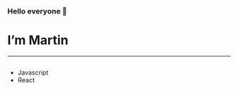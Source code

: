### Hello everyone 👋
<h1>I’m Martin</h1>
<hr />
<div>
  <img src='https://www.thecinemaholic.com/wp-content/uploads/2016/09/download.jpeg' alt='' />
  <ul>
  <li>Javascript</li>
  <li>React</li>
</ul>
</div>



<!--
**eMartin94/eMartin94** is a ✨ _special_ ✨ repository because its `README.md` (this file) appears on your GitHub profile.

Here are some ideas to get you started:

- 🔭 I’m currently working on ...
- 🌱 I’m currently learning ...
- 👯 I’m looking to collaborate on ...
- 🤔 I’m looking for help with ...
- 💬 Ask me about ...
- 📫 How to reach me: ...
- 😄 Pronouns: ...
- ⚡ Fun fact: ...
-->
